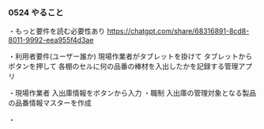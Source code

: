 ### 0524 やること
・もっと要件を読む必要性あり
https://chatgpt.com/share/68316891-8cd8-8011-9992-eea955f4d3ae

・利用者要件(ユーザー誰か)
現場作業者がタブレットを掛けて
タブレットからボタンを押して
各棚のセルに何の品番の棒材を入出したかを記録する管理アプリ

・現場作業者
 入出庫情報をボタンから入力
 ・職制
 入出庫の管理対象となる製品の品番情報マスターを作成

 ・